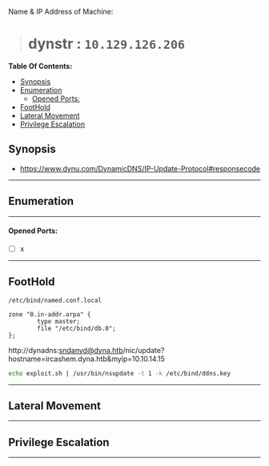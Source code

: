Name & IP Address of Machine:
> # dynstr : `10.129.126.206`
**Table Of Contents:**
<!-- TOC -->

- [Synopsis](#synopsis)
- [Enumeration](#enumeration)
    - [Opened Ports:](#opened-ports)
- [FootHold](#foothold)
- [Lateral Movement](#lateral-movement)
- [Privilege Escalation](#privilege-escalation)

<!-- /TOC -->

## Synopsis
  
- https://www.dynu.com/DynamicDNS/IP-Update-Protocol#responsecode

---

## Enumeration

---
#### Opened Ports: 
- [ ] x

---

## FootHold
`/etc/bind/named.conf.local`
```
zone "0.in-addr.arpa" {
        type master;
        file "/etc/bind/db.0";
};
```
http://dynadns:sndanyd@dyna.htb/nic/update?hostname=ircashem.dyna.htb&myip=10.10.14.15

```bash
echo exploit.sh | /usr/bin/nsupdate -t 1 -k /etc/bind/ddns.key
```

---

## Lateral Movement

---

## Privilege Escalation

---